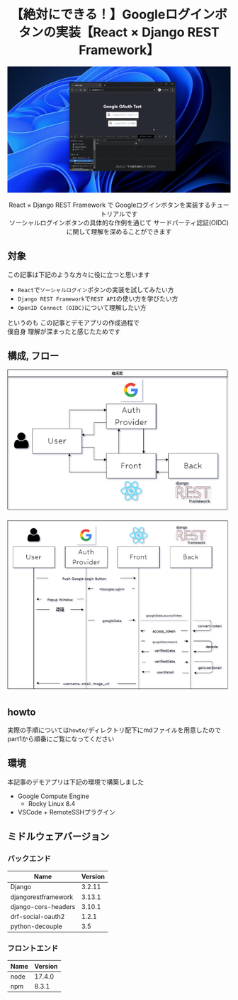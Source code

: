 <div align="center">

# 【絶対にできる！】Googleログインボタンの実装【React × Django REST Framework】

![Google_Login_GIF_demo](./howto/images/google_login_demo.gif)

React × Django REST Framework で Googleログインボタンを実装するチュートリアルです  
ソーシャルログインボタンの具体的な作例を通じて サードパーティ認証(OIDC)に関して理解を深めることができます

</div>

## 対象

この記事は下記のような方々に役に立つと思います

- `React`で`ソーシャルログイン`ボタンの実装を試してみたい方
- `Django REST Framework`で`REST API`の使い方を学びたい方
- `OpenID Connect (OIDC)`について理解したい方

というのも この記事とデモアプリの作成過程で  
僕自身 理解が深まったと感じたためです

## 構成, フロー

![structure](./howto/images/structure.png)

![showUserDetail](./howto/images/showUserDetail.png)

## howto

実際の手順については`howto/`ディレクトリ配下にmdファイルを用意したので  
part1から順番にご覧になってください

## 環境

本記事のデモアプリは下記の環境で構築しました

- Google Compute Engine
  - Rocky Linux 8.4
- VSCode + RemoteSSHプラグイン

## ミドルウェアバージョン

### バックエンド

| Name                | Version |
| ------------------- | ------- |
| Django              | 3.2.11  |
| djangorestframework | 3.13.1  |
| django-cors-headers | 3.10.1  |
| drf-social-oauth2   | 1.2.1   |
| python-decouple     | 3.5     |

### フロントエンド

| Name | Version |
| ---- | ------- |
| node | 17.4.0  |
| npm  | 8.3.1   |